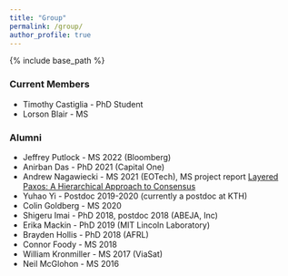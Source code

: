 ```yaml
---
title: "Group"
permalink: /group/
author_profile: true
---
```


{% include base_path %}

### Current Members
* Timothy Castiglia - PhD Student
* Lorson Blair - MS 


### Alumni
* Jeffrey Putlock - MS 2022 (Bloomberg)
* Anirban Das - PhD 2021 (Capital One)
* Andrew Nagawiecki - MS 2021 (EOTech), MS project report [Layered Paxos: A Hierarchical Approach to Consensus](https://nsl.cs.rpi.edu/nagawiecki_ms_2021.pdf)
* Yuhao Yi - Postdoc 2019-2020 (currently a postdoc at KTH)
* Colin Goldberg - MS 2020
* Shigeru Imai - PhD 2018, postdoc 2018 (ABEJA, Inc)
* Erika Mackin - PhD 2019 (MIT Lincoln Laboratory)
* Brayden Hollis - PhD 2018 (AFRL)
* Connor Foody - MS 2018
* William Kronmiller - MS 2017 (ViaSat)
* Neil McGlohon - MS 2016
